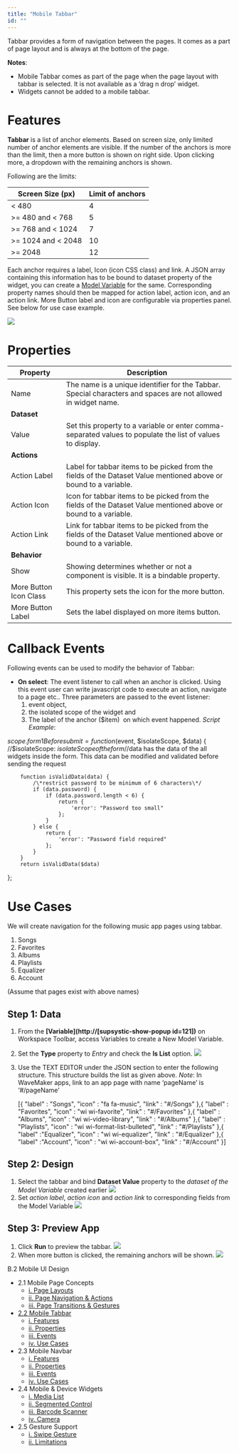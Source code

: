 ```yaml
---
title: "Mobile Tabbar"
id: ""
---
```


Tabbar provides a form of navigation between the pages. It comes as a part of page layout and is always at the bottom of the page.

**Notes**:

- Mobile Tabbar comes as part of the page when the page layout with tabbar is selected. It is not available as a ‘drag n drop’ widget.
- Widgets cannot be added to a mobile tabbar.

# Features

**Tabbar** is a list of anchor elements. Based on screen size, only limited number of anchor elements are visible. If the number of the anchors is more than the limit, then a more button is shown on right side. Upon clicking more, a dropdown with the remaining anchors is shown.

Following are the limits:

| Screen Size (px) | Limit of anchors |
| --- | --- |
| < 480 | 4 |
| \>= 480 and < 768 | 5 |
| \>= 768 and < 1024 | 7 |
| \>= 1024 and < 2048 | 10 |
| \>= 2048 | 12 |

Each anchor requires a label, Icon (icon CSS class) and link. A JSON array containing this information has to be bound to dataset property of the widget, you can create a [Model Variable](/learn/app-development/variables/model-variable/) for the same. Corresponding property names should then be mapped for action label, action icon, and an action link. More Button label and icon are configurable via properties panel. See below for use case example.

[![](../assets/tabbar_props.png)](../assets/tabbar_props.png)

# Properties

| **Property** | **Description** |
| --- | --- |
| Name | The name is a unique identifier for the Tabbar. Special characters and spaces are not allowed in widget name. |
| **Dataset** |
| Value | Set this property to a variable or enter comma-separated values to populate the list of values to display. |
| **Actions** |
| Action Label | Label for tabbar items to be picked from the fields of the Dataset Value mentioned above or bound to a variable. |
| Action Icon | Icon for tabbar items to be picked from the fields of the Dataset Value mentioned above or bound to a variable. |
| Action Link | Link for tabbar items to be picked from the fields of the Dataset Value mentioned above or bound to a variable. |
| **Behavior** |
| Show | Showing determines whether or not a component is visible. It is a bindable property. |
| More Button Icon Class | This property sets the icon for the more button. |
| More Button Label | Sets the label displayed on more items button. |

# Callback Events

Following events can be used to modify the behavior of Tabbar:

- **On select**: The event listener to call when an anchor is clicked. Using this event user can write javascript code to execute an action, navigate to a page etc.. Three parameters are passed to the event listener:
    1. event object,
    2. the isolated scope of the widget and
    3. The label of the anchor ($item)  on which event happened. _Script Example_:

$scope.form1Beforesubmit = function ($event, $isolateScope, $data) { 
//$isolateScope: $isolateScope of the form
//$data has the data of the all widgets inside the form. This data can be modified and validated before sending the request 

        function isValidData(data) {
            /\*restrict password to be minimum of 6 characters\*/
            if (data.password) {
                if (data.password.length < 6) {
                    return {
                        'error': "Password too small"
                    };
                }
            } else {
                return {
                    'error': "Password field required"
                };
            }
        }
        return isValidData($data)
};

# Use Cases

We will create navigation for the following music app pages using tabbar.

1. Songs
2. Favorites
3. Albums
4. Playlists
5. Equalizer
6. Account

(Assume that pages exist with above names)

## Step 1: Data

1. From the **[Variable](http://[supsystic-show-popup id=121])** on Workspace Toolbar, access Variables to create a New Model Variable.
2. Set the **Type** property to _Entry_ and check the **Is List** option. [![](../assets/tabbar_statvar.png)](../assets/tabbar_statvar.png)
3. Use the TEXT EDITOR under the JSON section to enter the following structure. This structure builds the list as given above. _Note_: In WaveMaker apps, link to an app page with name ‘pageName’ is ‘#/pageName’
    
    \[{
    	"label" : "Songs",
    	"icon" : "fa fa-music",
    	"link" : "#/Songs"
    },{
    	"label" : "Favorites",
    	"icon" : "wi wi-favorite",
    	"link" : "#/Favorites"
    },{
    	"label" : "Albums",
    	"icon" : "wi wi-video-library",
    	"link" : "#/Albums"
    },{
    	"label" : "Playlists",
    	"icon" : "wi wi-format-list-bulleted",
    	"link" : "#/Playlists"
    },{
    	"label" :"Equalizer",
    	"icon" : "wi wi-equalizer",
    	"link" : "#/Equalizer"
    },{
    	"label" :"Account",
    	"icon" : "wi wi-account-box",
    	"link" : "#/Account"
    }\]
    

## Step 2: Design

1. Select the tabbar and bind **Dataset Value** property to the _dataset of the Model Variable_ created earlier [![](../assets/tabbar_bind.png)](../assets/tabbar_bind.png)
2. Set _action label_, _action icon_ and _action link_ to corresponding fields from the Model Variable [![](../assets/tabbar_props_ex.png)](../assets/tabbar_props_ex.png)

## Step 3: Preview App

1. Click **Run** to preview the tabbar. [![](../assets/tabbar_run1.png)](../assets/tabbar_run1.png)
2. When more button is clicked, the remaining anchors will be shown. [![](../assets/tabbar_run2.png)](../assets/tabbar_run2.png)

B.2 Mobile UI Design

- 2.1 Mobile Page Concepts
    - [i. Page Layouts](/learn/hybrid-mobile/mobile-page-concepts/#page-layouts)
    - [ii. Page Navigation & Actions](/learn/hybrid-mobile/mobile-page-concepts/#page-navigation-actions)
    - [iii. Page Transitions & Gestures](/learn/hybrid-mobile/mobile-page-concepts/#page-transitions-gestures)
- [2.2 Mobile Tabbar](#)
    - [i. Features](#features)
    - [ii. Properties](#properties)
    - [iii. Events](#events)
    - [iv. Use Cases](#use-cases)
- 2.3 Mobile Navbar
    - [i. Features](/learn/hybrid-mobile/mobile-navbar/#features)
    - [ii. Properties](/learn/hybrid-mobile/mobile-navbar/#properties)
    - [iii. Events](/learn/hybrid-mobile/mobile-navbar/#events)
    - [iv. Use Cases](/learn/hybrid-mobile/mobile-navbar/#use-cases)
- 2.4 Mobile & Device Widgets
    - [i. Media List](/learn/app-development/widgets/mobile-widgets/media-list/)
    - [ii. Segmented Control](/learn/app-development/widgets/mobile-widgets/segmented-control/)
    - [iii. Barcode Scanner](/learn/app-development/widgets/mobile-widgets/barcode-scanner/)
    - [iv. Camera](/learn/app-development/widgets/mobile-widgets/camera/)
- 2.5 Gesture Support
    - [i. Swipe Gesture](/learn/hybrid-mobile/gesture-support/#swipe)
    - [ii. Limitations](/learn/hybrid-mobile/gesture-support/#limit)
